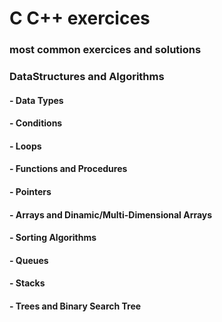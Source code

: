 # C C++ exercices

### most common exercices and solutions
### DataStructures and Algorithms
#### - Data Types
#### - Conditions
#### - Loops
#### - Functions and Procedures
#### - Pointers
#### - Arrays and Dinamic/Multi-Dimensional Arrays
#### - Sorting Algorithms
#### - Queues
#### - Stacks
#### - Trees and Binary Search Tree
